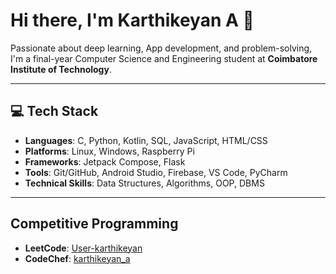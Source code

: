 # Hi there, I'm Karthikeyan A 👋

Passionate about deep learning, App development, and problem-solving, I'm a final-year Computer Science and Engineering student at **Coimbatore Institute of Technology**.

---

## 💻 Tech Stack
- **Languages**: C, Python, Kotlin, SQL, JavaScript, HTML/CSS
- **Platforms**: Linux, Windows, Raspberry Pi
- **Frameworks**: Jetpack Compose, Flask
- **Tools**: Git/GitHub, Android Studio, Firebase, VS Code, PyCharm
- **Technical Skills**: Data Structures, Algorithms, OOP, DBMS


---

## Competitive Programming
- **LeetCode**: [User-karthikeyan](https://leetcode.com/u/User-karthikeyan/)
- **CodeChef**: [karthikeyan_a](https://www.codechef.com/users/karthikeyan_a)

